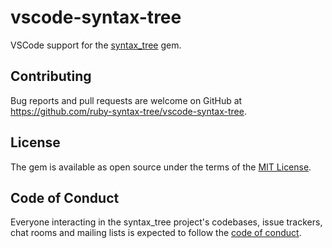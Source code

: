 # vscode-syntax-tree

VSCode support for the [syntax_tree](https://github.com/ruby-syntax-tree/syntax_tree) gem.

## Contributing

Bug reports and pull requests are welcome on GitHub at https://github.com/ruby-syntax-tree/vscode-syntax-tree.

## License

The gem is available as open source under the terms of the [MIT License](https://opensource.org/licenses/MIT).

## Code of Conduct

Everyone interacting in the syntax_tree project's codebases, issue trackers, chat rooms and mailing lists is expected to follow the [code of conduct](https://github.com/ruby-syntax-tree/vscode-syntax-tree/blob/main/CODE_OF_CONDUCT.md).
